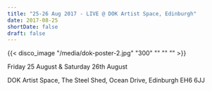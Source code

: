 ```yaml
---
title: "25-26 Aug 2017 - LIVE @ DOK Artist Space, Edinburgh"
date: 2017-08-25
shortDate: false
draft: false
---
```


{{< disco_image "/media/dok-poster-2.jpg" "300" "" "" "" >}}

Friday 25 August & Saturday 26th August

DOK Artist Space, The Steel Shed, Ocean Drive, Edinburgh EH6 6JJ
